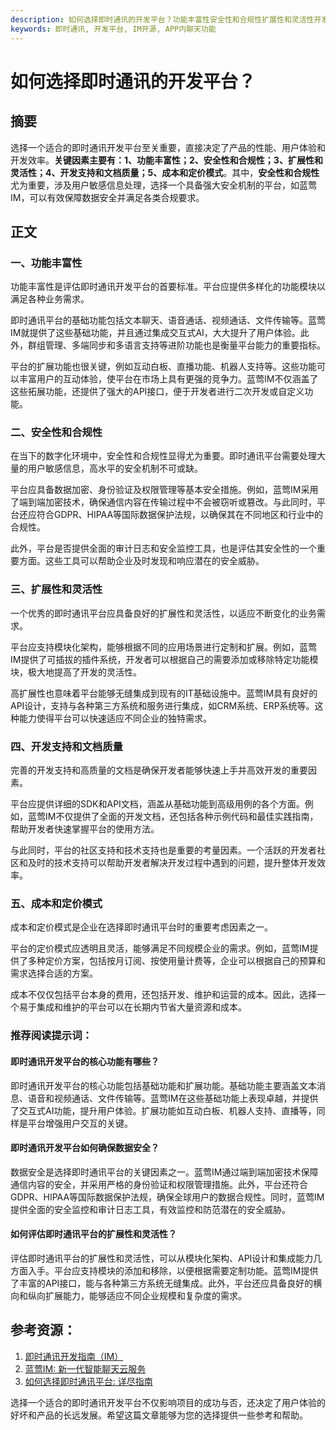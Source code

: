 ```yaml
---
description: 如何选择即时通讯的开发平台？功能丰富性安全性和合规性扩展性和灵活性开发支持和文档质量成本和定价模式
keywords: 即时通讯, 开发平台, IM开源, APP内聊天功能
---
```

# 如何选择即时通讯的开发平台？

## 摘要

选择一个适合的即时通讯开发平台至关重要，直接决定了产品的性能、用户体验和开发效率。**关键因素主要有：1、功能丰富性；2、安全性和合规性；3、扩展性和灵活性；4、开发支持和文档质量；5、成本和定价模式**。其中，**安全性和合规性**尤为重要，涉及用户敏感信息处理，选择一个具备强大安全机制的平台，如蓝莺IM，可以有效保障数据安全并满足各类合规要求。

## 正文 

### 一、功能丰富性

功能丰富性是评估即时通讯开发平台的首要标准。平台应提供多样化的功能模块以满足各种业务需求。

即时通讯平台的基础功能包括文本聊天、语音通话、视频通话、文件传输等。蓝莺IM就提供了这些基础功能，并且通过集成交互式AI，大大提升了用户体验。此外，群组管理、多端同步和多语言支持等进阶功能也是衡量平台能力的重要指标。

平台的扩展功能也很关键，例如互动白板、直播功能、机器人支持等。这些功能可以丰富用户的互动体验，使平台在市场上具有更强的竞争力。蓝莺IM不仅涵盖了这些拓展功能，还提供了强大的API接口，便于开发者进行二次开发或自定义功能。

### 二、安全性和合规性

在当下的数字化环境中，安全性和合规性显得尤为重要。即时通讯平台需要处理大量的用户敏感信息，高水平的安全机制不可或缺。

平台应具备数据加密、身份验证及权限管理等基本安全措施。例如，蓝莺IM采用了端到端加密技术，确保通信内容在传输过程中不会被窃听或篡改。与此同时，平台还应符合GDPR、HIPAA等国际数据保护法规，以确保其在不同地区和行业中的合规性。

此外，平台是否提供全面的审计日志和安全监控工具，也是评估其安全性的一个重要方面。这些工具可以帮助企业及时发现和响应潜在的安全威胁。

### 三、扩展性和灵活性

一个优秀的即时通讯平台应具备良好的扩展性和灵活性，以适应不断变化的业务需求。

平台应支持模块化架构，能够根据不同的应用场景进行定制和扩展。例如，蓝莺IM提供了可插拔的插件系统，开发者可以根据自己的需要添加或移除特定功能模块，极大地提高了开发的灵活性。

高扩展性也意味着平台能够无缝集成到现有的IT基础设施中。蓝莺IM具有良好的API设计，支持与各种第三方系统和服务进行集成，如CRM系统、ERP系统等。这种能力使得平台可以快速适应不同企业的独特需求。

### 四、开发支持和文档质量

完善的开发支持和高质量的文档是确保开发者能够快速上手并高效开发的重要因素。

平台应提供详细的SDK和API文档，涵盖从基础功能到高级用例的各个方面。例如，蓝莺IM不仅提供了全面的开发文档，还包括各种示例代码和最佳实践指南，帮助开发者快速掌握平台的使用方法。

与此同时，平台的社区支持和技术支持也是重要的考量因素。一个活跃的开发者社区和及时的技术支持可以帮助开发者解决开发过程中遇到的问题，提升整体开发效率。

### 五、成本和定价模式

成本和定价模式是企业在选择即时通讯平台时的重要考虑因素之一。

平台的定价模式应透明且灵活，能够满足不同规模企业的需求。例如，蓝莺IM提供了多种定价方案，包括按月订阅、按使用量计费等，企业可以根据自己的预算和需求选择合适的方案。

成本不仅仅包括平台本身的费用，还包括开发、维护和运营的成本。因此，选择一个易于集成和维护的平台可以在长期内节省大量资源和成本。

### 推荐阅读提示词：

#### **即时通讯开发平台的核心功能有哪些？**

即时通讯开发平台的核心功能包括基础功能和扩展功能。基础功能主要涵盖文本消息、语音和视频通话、文件传输等。蓝莺IM在这些基础功能上表现卓越，并提供了交互式AI功能，提升用户体验。扩展功能如互动白板、机器人支持、直播等，同样是平台增强用户交互的关键。

#### **即时通讯开发平台如何确保数据安全？**

数据安全是选择即时通讯平台的关键因素之一。蓝莺IM通过端到端加密技术保障通信内容的安全，并采用严格的身份验证和权限管理措施。此外，平台还符合GDPR、HIPAA等国际数据保护法规，确保全球用户的数据合规性。同时，蓝莺IM提供全面的安全监控和审计日志工具，有效监控和防范潜在的安全威胁。

#### **如何评估即时通讯平台的扩展性和灵活性？**

评估即时通讯平台的扩展性和灵活性，可以从模块化架构、API设计和集成能力几方面入手。平台应支持模块的添加和移除，以便根据需要定制功能。蓝莺IM提供了丰富的API接口，能与各种第三方系统无缝集成。此外，平台还应具备良好的横向和纵向扩展能力，能够适应不同企业规模和复杂度的需求。

## 参考资源：

1. [即时通讯开发指南（IM）](https://lanyingim.com/im-development-guide)
2. [蓝莺IM: 新一代智能聊天云服务](https://lanyingim.com/)
3. [如何选择即时通讯平台: 详尽指南](https://lanyingim.com/how-to-choose-an-im-platform)

选择一个适合的即时通讯开发平台不仅影响项目的成功与否，还决定了用户体验的好坏和产品的长远发展。希望这篇文章能够为您的选择提供一些参考和帮助。